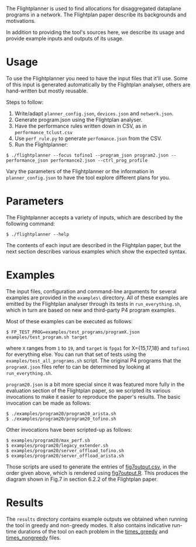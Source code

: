 The Flightplanner is used to find allocations for disaggregated dataplane
programs in a network. The Flightplan paper describe its backgrounds and
motivations.

In addition to providing the tool's sources here, we describe its usage and
provide example inputs and outputs of its usage.


# Usage
To use the Flightplanner you need to have the input files that it'll use. Some
of this input is generated automatically by the Flightplan analyser, others are
hand-written but mostly reusable.

Steps to follow:
1. Write/adapt `planner_config.json`, `devices.json` and `network.json`.
2. Generate program.json using the Flightplan analyser.
3. Have the performance rules written down in CSV, as in `performance_tclust.csv`
4. Use `perf_rule.py`  to generate `perfomance.json` from the CSV.
5. Run the Flightplanner:
```
$ ./flightplanner --focus tofino1 --program_json program2.json --performance_json performance2.json --ctrl_prog_profile
```
Vary the parameters of the Flightplanner or the information in
`planner_config.json` to have the tool explore different plans for you.


# Parameters
The Flightplanner accepts a variety of inputs, which are described by the following command:
```
$ ./flightplanner --help
```
The contents of each input are described in the Flightplan paper, but the next section describes various examples which show the expected syntax.


# Examples
The input files, configuration and command-line arguments for several examples are provided in the `examples\` directory.
All of these examples are emitted by the Flightplan analyser through its tests in `run_everything.sh`, which in turn are based on new and third-party P4 program examples.

Most of these examples can be executed as follows:
```
$ FP_TEST_PROG=examples/test_programs/programX.json  examples/test_program.sh target
```
where `X` ranges from `1` to `19`, and `target` is `fpga1` for X={15,17,18} and `tofino1` for everything else.
You can run that set of tests using the `examples/test_all_programs.sh` script.
The original P4 programs that the `programX.json` files refer to can be determined by looking at `run_everything.sh`.

`program20.json` is a bit more special since it was featured more fully in the
evaluation section of the Flightplan paper, so we scripted its various
invocations to make it easier to reproduce the paper's results. The basic
invocation can be made as follows:
```
$ ./examples/program20/program20_arista.sh
$ ./examples/program20/program20_tofino.sh
```

Other invocations have been scripted-up as follows:
```
$ examples/program20/max_perf.sh
$ examples/program20/legacy_extender.sh
$ examples/program20/server_offload_tofino.sh
$ examples/program20/server_offload_arista.sh
```

Those scripts are used to generate the entries of [fig7output.csv](fig7output.csv),
in the order given above, which is rendered using [fig7output.R](fig7output.R).
This produces the diagram shown in Fig.7 in section 6.2.2 of the Flightplan paper.


# Results
The `results` directory contains example outputs we obtained when running the
tool in greedy and non-greedy modes. It also contains indicative run-time
durations of the tool on each problem in the
[times_greedy](results/times_greedy) and
[times_nongreedy](results/times_nongreedy) files.

